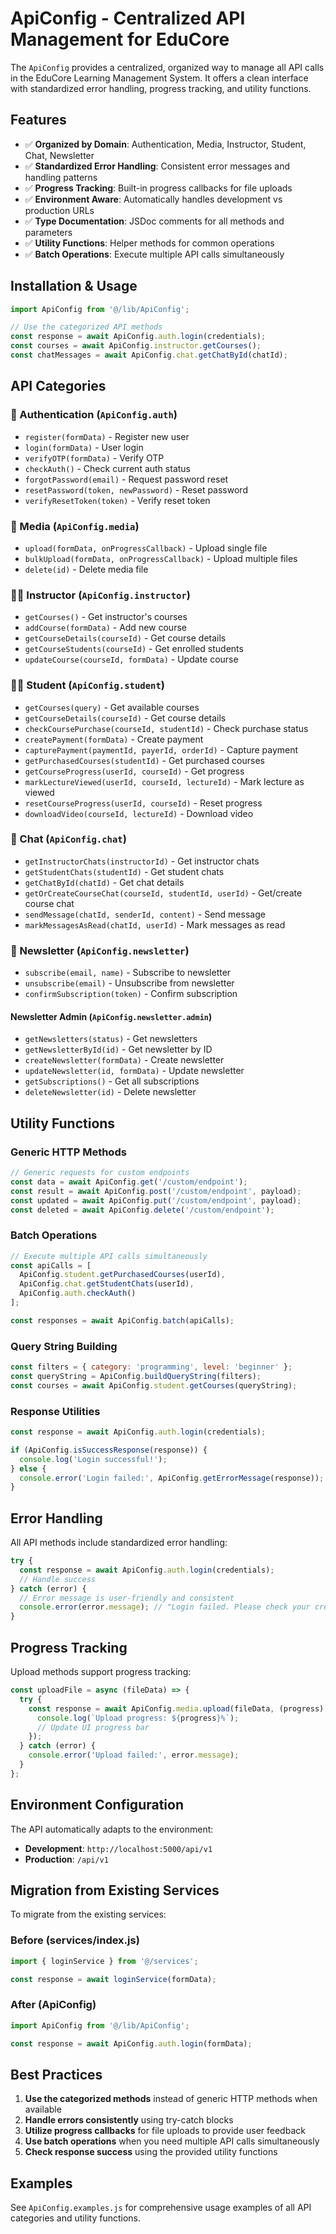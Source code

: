 # ApiConfig - Centralized API Management for EduCore

The `ApiConfig` provides a centralized, organized way to manage all API calls in the EduCore Learning Management System. It offers a clean interface with standardized error handling, progress tracking, and utility functions.

## Features

- ✅ **Organized by Domain**: Authentication, Media, Instructor, Student, Chat, Newsletter
- ✅ **Standardized Error Handling**: Consistent error messages and handling patterns
- ✅ **Progress Tracking**: Built-in progress callbacks for file uploads
- ✅ **Environment Aware**: Automatically handles development vs production URLs
- ✅ **Type Documentation**: JSDoc comments for all methods and parameters
- ✅ **Utility Functions**: Helper methods for common operations
- ✅ **Batch Operations**: Execute multiple API calls simultaneously

## Installation & Usage

```javascript
import ApiConfig from '@/lib/ApiConfig';

// Use the categorized API methods
const response = await ApiConfig.auth.login(credentials);
const courses = await ApiConfig.instructor.getCourses();
const chatMessages = await ApiConfig.chat.getChatById(chatId);
```

## API Categories

### 🔐 Authentication (`ApiConfig.auth`)
- `register(formData)` - Register new user
- `login(formData)` - User login
- `verifyOTP(formData)` - Verify OTP
- `checkAuth()` - Check current auth status
- `forgotPassword(email)` - Request password reset
- `resetPassword(token, newPassword)` - Reset password
- `verifyResetToken(token)` - Verify reset token

### 📁 Media (`ApiConfig.media`)
- `upload(formData, onProgressCallback)` - Upload single file
- `bulkUpload(formData, onProgressCallback)` - Upload multiple files
- `delete(id)` - Delete media file

### 👨‍🏫 Instructor (`ApiConfig.instructor`)
- `getCourses()` - Get instructor's courses
- `addCourse(formData)` - Add new course
- `getCourseDetails(courseId)` - Get course details
- `getCourseStudents(courseId)` - Get enrolled students
- `updateCourse(courseId, formData)` - Update course

### 👨‍🎓 Student (`ApiConfig.student`)
- `getCourses(query)` - Get available courses
- `getCourseDetails(courseId)` - Get course details
- `checkCoursePurchase(courseId, studentId)` - Check purchase status
- `createPayment(formData)` - Create payment
- `capturePayment(paymentId, payerId, orderId)` - Capture payment
- `getPurchasedCourses(studentId)` - Get purchased courses
- `getCourseProgress(userId, courseId)` - Get progress
- `markLectureViewed(userId, courseId, lectureId)` - Mark lecture as viewed
- `resetCourseProgress(userId, courseId)` - Reset progress
- `downloadVideo(courseId, lectureId)` - Download video

### 💬 Chat (`ApiConfig.chat`)
- `getInstructorChats(instructorId)` - Get instructor chats
- `getStudentChats(studentId)` - Get student chats
- `getChatById(chatId)` - Get chat details
- `getOrCreateCourseChat(courseId, studentId, userId)` - Get/create course chat
- `sendMessage(chatId, senderId, content)` - Send message
- `markMessagesAsRead(chatId, userId)` - Mark messages as read

### 📧 Newsletter (`ApiConfig.newsletter`)
- `subscribe(email, name)` - Subscribe to newsletter
- `unsubscribe(email)` - Unsubscribe from newsletter
- `confirmSubscription(token)` - Confirm subscription

#### Newsletter Admin (`ApiConfig.newsletter.admin`)
- `getNewsletters(status)` - Get newsletters
- `getNewsletterById(id)` - Get newsletter by ID
- `createNewsletter(formData)` - Create newsletter
- `updateNewsletter(id, formData)` - Update newsletter
- `getSubscriptions()` - Get all subscriptions
- `deleteNewsletter(id)` - Delete newsletter

## Utility Functions

### Generic HTTP Methods
```javascript
// Generic requests for custom endpoints
const data = await ApiConfig.get('/custom/endpoint');
const result = await ApiConfig.post('/custom/endpoint', payload);
const updated = await ApiConfig.put('/custom/endpoint', payload);
const deleted = await ApiConfig.delete('/custom/endpoint');
```

### Batch Operations
```javascript
// Execute multiple API calls simultaneously
const apiCalls = [
  ApiConfig.student.getPurchasedCourses(userId),
  ApiConfig.chat.getStudentChats(userId),
  ApiConfig.auth.checkAuth()
];

const responses = await ApiConfig.batch(apiCalls);
```

### Query String Building
```javascript
const filters = { category: 'programming', level: 'beginner' };
const queryString = ApiConfig.buildQueryString(filters);
const courses = await ApiConfig.student.getCourses(queryString);
```

### Response Utilities
```javascript
const response = await ApiConfig.auth.login(credentials);

if (ApiConfig.isSuccessResponse(response)) {
  console.log('Login successful!');
} else {
  console.error('Login failed:', ApiConfig.getErrorMessage(response));
}
```

## Error Handling

All API methods include standardized error handling:

```javascript
try {
  const response = await ApiConfig.auth.login(credentials);
  // Handle success
} catch (error) {
  // Error message is user-friendly and consistent
  console.error(error.message); // "Login failed. Please check your credentials."
}
```

## Progress Tracking

Upload methods support progress tracking:

```javascript
const uploadFile = async (fileData) => {
  try {
    const response = await ApiConfig.media.upload(fileData, (progress) => {
      console.log(`Upload progress: ${progress}%`);
      // Update UI progress bar
    });
  } catch (error) {
    console.error('Upload failed:', error.message);
  }
};
```

## Environment Configuration

The API automatically adapts to the environment:

- **Development**: `http://localhost:5000/api/v1`
- **Production**: `/api/v1`

## Migration from Existing Services

To migrate from the existing services:

### Before (services/index.js)
```javascript
import { loginService } from '@/services';

const response = await loginService(formData);
```

### After (ApiConfig)
```javascript
import ApiConfig from '@/lib/ApiConfig';

const response = await ApiConfig.auth.login(formData);
```

## Best Practices

1. **Use the categorized methods** instead of generic HTTP methods when available
2. **Handle errors consistently** using try-catch blocks
3. **Utilize progress callbacks** for file uploads to provide user feedback
4. **Use batch operations** when you need multiple API calls simultaneously
5. **Check response success** using the provided utility functions

## Examples

See `ApiConfig.examples.js` for comprehensive usage examples of all API categories and utility functions.